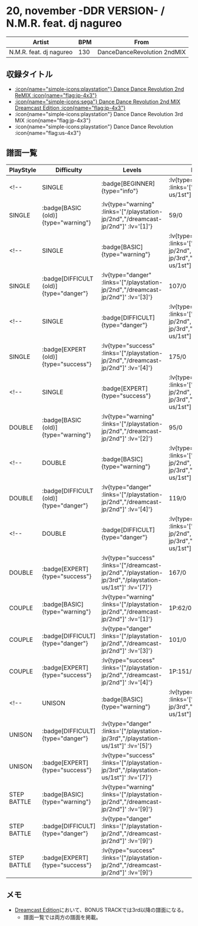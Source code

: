 # 20, november -DDR VERSION- / N.M.R. feat. dj nagureo

|Artist|BPM|From|
|------|---|----|
|N.M.R. feat. dj nagureo|130|DanceDanceRevolution 2ndMIX|

## 収録タイトル

- [ :icon{name="simple-icons:playstation"} Dance Dance Revolution 2nd ReMIX :icon{name="flag:jp-4x3"} ](/playstation-jp/2nd)
- [ :icon{name="simple-icons:sega"} Dance Dance Revolution 2nd MIX Dreamcast Edition :icon{name="flag:jp-4x3"} ](/dreamcast-jp/2nd)
- :icon{name="simple-icons:playstation"} Dance Dance Revolution 3rd MIX :icon{name="flag:jp-4x3"}
- :icon{name="simple-icons:playstation"} Dance Dance Revolution :icon{name="flag:us-4x3"}

## 譜面一覧

|PlayStyle|Difficulty|Levels|Notes|Movie|
|---------|----------|------|-----|-----|
<!-- |SINGLE| :badge[BEGINNER]{type="info"} | :lv{type="info" :links='["/playstation-us/1st"]' :lv='[1]'} |72/0|| -->
|SINGLE| :badge[BASIC (old)]{type="warning"} | :lv{type="warning" :links='["/playstation-jp/2nd","/dreamcast-jp/2nd"]' :lv='[1]'} |59/0||
<!-- |SINGLE| :badge[BASIC]{type="warning"} | :lv{type="warning" :links='["/dreamcast-jp/2nd","/playstation-jp/3rd","/playstation-us/1st"]' :lv='[3]'} |103/0|| -->
|SINGLE| :badge[DIFFICULT (old)]{type="danger"} | :lv{type="danger" :links='["/playstation-jp/2nd","/dreamcast-jp/2nd"]' :lv='[3]'} |107/0||
<!-- |SINGLE| :badge[DIFFICULT]{type="danger"} | :lv{type="danger" :links='["/dreamcast-jp/2nd","/playstation-jp/3rd","/playstation-us/1st"]' :lv='[5]'} |150/0|| -->
|SINGLE| :badge[EXPERT (old)]{type="success"} | :lv{type="success" :links='["/playstation-jp/2nd","/dreamcast-jp/2nd"]' :lv='[4]'} |175/0||
<!-- |SINGLE| :badge[EXPERT]{type="success"} | :lv{type="success" :links='["/dreamcast-jp/2nd","/playstation-jp/3rd","/playstation-us/1st"]' :lv='[7]'} |175/0|| -->
|DOUBLE| :badge[BASIC (old)]{type="warning"} | :lv{type="warning" :links='["/playstation-jp/2nd","/dreamcast-jp/2nd"]' :lv='[2]'} |95/0||
<!-- |DOUBLE| :badge[BASIC]{type="warning"} | :lv{type="warning" :links='["/dreamcast-jp/2nd","/playstation-jp/3rd","/playstation-us/1st"]' :lv='[3]'} |98/0|| -->
|DOUBLE| :badge[DIFFICULT (old)]{type="danger"} | :lv{type="danger" :links='["/playstation-jp/2nd","/dreamcast-jp/2nd"]' :lv='[4]'} |119/0||
<!-- |DOUBLE| :badge[DIFFICULT]{type="danger"} | :lv{type="danger" :links='["/dreamcast-jp/2nd","/playstation-jp/3rd","/playstation-us/1st"]' :lv='[5]'} |132/0||
|DOUBLE| :badge[EXPERT]{type="success"} | :lv{type="success" :links='["/dreamcast-jp/2nd","/playstation-jp/3rd","/playstation-us/1st"]' :lv='[7]'} |167/0|| -->
|COUPLE| :badge[BASIC]{type="warning"} | :lv{type="warning" :links='["/playstation-jp/2nd","/dreamcast-jp/2nd"]' :lv='[1]'} |1P:62/0 2P:61/0||
|COUPLE| :badge[DIFFICULT]{type="danger"} | :lv{type="danger" :links='["/playstation-jp/2nd","/dreamcast-jp/2nd"]' :lv='[3]'} |101/0||
|COUPLE| :badge[EXPERT]{type="success"} | :lv{type="success" :links='["/playstation-jp/2nd","/dreamcast-jp/2nd"]' :lv='[4]'} |1P:151/0 2P:153/0||
<!-- |UNISON| :badge[BASIC]{type="warning"} | :lv{type="warning" :links='["/playstation-jp/3rd","/playstation-us/1st"]' :lv='[3]'} |||
|UNISON| :badge[DIFFICULT]{type="danger"} | :lv{type="danger" :links='["/playstation-jp/3rd","/playstation-us/1st"]' :lv='[5]'} |||
|UNISON| :badge[EXPERT]{type="success"} | :lv{type="success" :links='["/playstation-jp/3rd","/playstation-us/1st"]' :lv='[7]'} ||| -->
|STEP BATTLE| :badge[BASIC]{type="warning"} | :lv{type="warning" :links='["/playstation-jp/2nd","/dreamcast-jp/2nd"]' :lv='[9]'} |||
|STEP BATTLE| :badge[DIFFICULT]{type="danger"} | :lv{type="danger" :links='["/playstation-jp/2nd","/dreamcast-jp/2nd"]' :lv='[9]'} |||
|STEP BATTLE| :badge[EXPERT]{type="success"} | :lv{type="success" :links='["/playstation-jp/2nd","/dreamcast-jp/2nd"]' :lv='[9]'} |||

## メモ

- [Dreamcast Edition](/dreamcast-jp/2nd)において、BONUS TRACKでは3rd以降の譜面になる。
  - 譜面一覧では両方の譜面を掲載。
